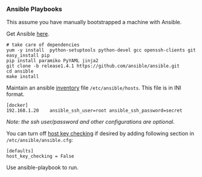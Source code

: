 ### Ansible Playbooks

This assume you have manually bootstrapped a machine with Ansible.

Get Ansible [here](https://github.com/ansible/ansible).
```
# take care of dependencies
yum -y install  python-setuptools python-devel gcc openssh-clients git
easy_install pip
pip install paramiko PyYAML jinja2
git clone -b release1.4.1 https://github.com/ansible/ansible.git
cd ansible
make install
```

Maintain an ansible [inventory](http://www.ansibleworks.com/docs/intro_inventory.html) file `/etc/ansible/hosts`.  This file is in 
INI format.

```
[docker]
192.168.1.20    ansible_ssh_user=root ansible_ssh_password=secret
```
_Note: the ssh user/password and other configurations are optional._

You can turn off [host key checking](http://www.ansibleworks.com/docs/intro_getting_started.html#host-key-checking) if desired by adding following section in `/etc/ansible/ansible.cfg`:
```
[defaults]
host_key_checking = False
```

Use ansible-playbook to run.

